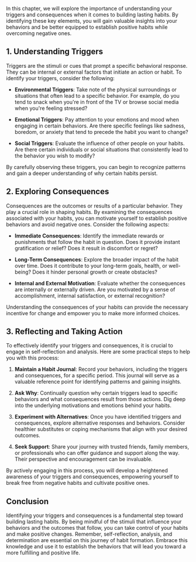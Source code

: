 
In this chapter, we will explore the importance of understanding your triggers and consequences when it comes to building lasting habits. By identifying these key elements, you will gain valuable insights into your behaviors and be better equipped to establish positive habits while overcoming negative ones.

## 1\. Understanding Triggers

Triggers are the stimuli or cues that prompt a specific behavioral response. They can be internal or external factors that initiate an action or habit. To identify your triggers, consider the following:

- **Environmental Triggers**: Take note of the physical surroundings or situations that often lead to a specific behavior. For example, do you tend to snack when you're in front of the TV or browse social media when you're feeling stressed?
    
- **Emotional Triggers**: Pay attention to your emotions and mood when engaging in certain behaviors. Are there specific feelings like sadness, boredom, or anxiety that tend to precede the habit you want to change?
    
- **Social Triggers**: Evaluate the influence of other people on your habits. Are there certain individuals or social situations that consistently lead to the behavior you wish to modify?
    

By carefully observing these triggers, you can begin to recognize patterns and gain a deeper understanding of why certain habits persist.

## 2\. Exploring Consequences

Consequences are the outcomes or results of a particular behavior. They play a crucial role in shaping habits. By examining the consequences associated with your habits, you can motivate yourself to establish positive behaviors and avoid negative ones. Consider the following aspects:

- **Immediate Consequences**: Identify the immediate rewards or punishments that follow the habit in question. Does it provide instant gratification or relief? Does it result in discomfort or regret?
    
- **Long-Term Consequences**: Explore the broader impact of the habit over time. Does it contribute to your long-term goals, health, or well-being? Does it hinder personal growth or create obstacles?
    
- **Internal and External Motivation**: Evaluate whether the consequences are internally or externally driven. Are you motivated by a sense of accomplishment, internal satisfaction, or external recognition?
    

Understanding the consequences of your habits can provide the necessary incentive for change and empower you to make more informed choices.

## 3\. Reflecting and Taking Action

To effectively identify your triggers and consequences, it is crucial to engage in self-reflection and analysis. Here are some practical steps to help you with this process:

1. **Maintain a Habit Journal**: Record your behaviors, including the triggers and consequences, for a specific period. This journal will serve as a valuable reference point for identifying patterns and gaining insights.
    
2. **Ask Why**: Continually question why certain triggers lead to specific behaviors and what consequences result from those actions. Dig deep into the underlying motivations and emotions behind your habits.
    
3. **Experiment with Alternatives**: Once you have identified triggers and consequences, explore alternative responses and behaviors. Consider healthier substitutes or coping mechanisms that align with your desired outcomes.
    
4. **Seek Support**: Share your journey with trusted friends, family members, or professionals who can offer guidance and support along the way. Their perspective and encouragement can be invaluable.
    

By actively engaging in this process, you will develop a heightened awareness of your triggers and consequences, empowering yourself to break free from negative habits and cultivate positive ones.

## Conclusion

Identifying your triggers and consequences is a fundamental step toward building lasting habits. By being mindful of the stimuli that influence your behaviors and the outcomes that follow, you can take control of your habits and make positive changes. Remember, self-reflection, analysis, and determination are essential on this journey of habit formation. Embrace this knowledge and use it to establish the behaviors that will lead you toward a more fulfilling and positive life.
